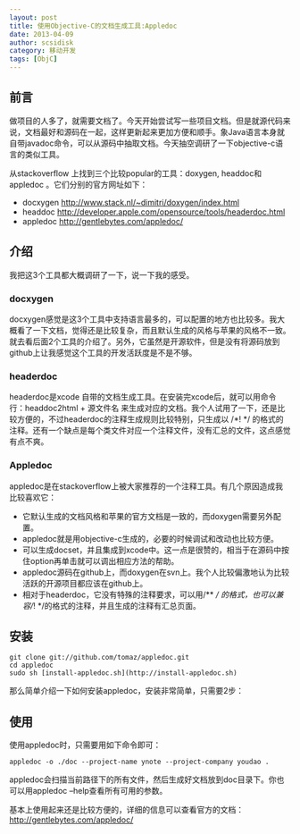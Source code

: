 ```yaml
---
layout: post
title: 使用Objective-C的文档生成工具:Appledoc
date: 2013-04-09
author: scsidisk
category: 移动开发
tags: [ObjC]
---
```


## 前言

做项目的人多了，就需要文档了。今天开始尝试写一些项目文档。但是就源代码来说，文档最好和源码在一起，这样更新起来更加方便和顺手。象Java语言本身就自带javadoc命令，可以从源码中抽取文档。今天抽空调研了一下objective-c语言的类似工具。

从stackoverflow 上找到三个比较popular的工具：doxygen, headdoc和appledoc 。它们分别的官方网址如下：

- docxygen <http://www.stack.nl/~dimitri/doxygen/index.html>
- headdoc <http://developer.apple.com/opensource/tools/headerdoc.html>
- appledoc <http://gentlebytes.com/appledoc/>

## 介绍

我把这3个工具都大概调研了一下，说一下我的感受。

### docxygen

docxygen感觉是这3个工具中支持语言最多的，可以配置的地方也比较多。我大概看了一下文档，觉得还是比较复杂，而且默认生成的风格与苹果的风格不一致。就去看后面2个工具的介绍了。另外，它虽然是开源软件，但是没有将源码放到github上让我感觉这个工具的开发活跃度是不是不够。

### headerdoc

headerdoc是xcode 自带的文档生成工具。在安装完xcode后，就可以用命令行：headdoc2html + 源文件名 来生成对应的文档。我个人试用了一下，还是比较方便的，不过headerdoc的注释生成规则比较特别，只生成以 /*! */ 的格式的注释。还有一个缺点是每个类文件对应一个注释文件，没有汇总的文件，这点感觉有点不爽。

### Appledoc

appledoc是在stackoverflow上被大家推荐的一个注释工具。有几个原因造成我比较喜欢它：

- 它默认生成的文档风格和苹果的官方文档是一致的，而doxygen需要另外配置。
- appledoc就是用objective-c生成的，必要的时候调试和改动也比较方便。
- 可以生成docset，并且集成到xcode中。这一点是很赞的，相当于在源码中按住option再单击就可以调出相应方法的帮助。
- appledoc源码在github上，而doxygen在svn上。我个人比较偏激地认为比较活跃的开源项目都应该在github上。
- 相对于headerdoc，它没有特殊的注释要求，可以用/** */ 的格式，也可以兼容/*! */的格式的注释，并且生成的注释有汇总页面。

## 安装

```
git clone git://github.com/tomaz/appledoc.git
cd appledoc
sudo sh [install-appledoc.sh](http://install-appledoc.sh)
```

那么简单介绍一下如何安装appledoc，安装非常简单，只需要2步：

## 使用

使用appledoc时，只需要用如下命令即可：

```
appledoc -o ./doc --project-name ynote --project-company youdao .
```

appledoc会扫描当前路径下的所有文件，然后生成好文档放到doc目录下。你也可以用appledoc –help查看所有可用的参数。

基本上使用起来还是比较方便的，详细的信息可以查看官方的文档：http://gentlebytes.com/appledoc/


